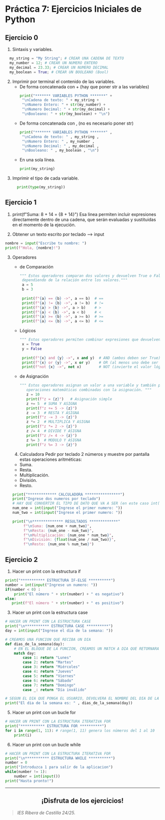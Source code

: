 # Práctica 7: Ejercicios Iniciales de Python
## Ejercicio 0
1. Sintaxis y variables.
``` python
  my_string = "My String"; # CREAR UNA CADENA DE TEXTO
  my_number = 12; # CREAR UN NUMERO ENTERO
  my_decimal = 23.33; # CREAR UN NUMERO DECIMAL
  my_boolean = True; # CREAR UN BOOLEANO (Bool)
```

2. Imprimir por terminal el contenido de las variables.
   - De forma concatenada con + (hay que poner str a las variables)
     ``` python
     print("******* VARIABLES PYTHON *******" +
      "\nCadena de texto: " + my_string + 
      "\nNumero Entero: " + str(my_number) +
      "\nNumero Decimal: " + str(my_decimal) +
      "\nBooleano: " + str(my_boolean) + "\n")
     ```
   - De forma concatenada con , (no es necesario poner str)
     ``` python
     print("******* VARIABLES PYTHON *******" ,
      "\nCadena de texto: " , my_string ,
      "\nNumero Entero: " , my_number ,
      "\nNumero Decimal: " , my_decimal ,
      "\nBooleano: " , my_boolean , "\n")
     ```
   - En una sola línea.
     ``` python
     print(my_string)
     ```
3. Imprimir el tipo de cada variable.
   ``` python
     print(type(my_string))
     ```

## Ejercicio 1
1. print(f"Suma: 8 + 14 = {8 + 14}")
Esa linea permiten incluir expresiones directamente dentro de una cadena, 
que serán evaluadas y sustituidas en el momento de la ejecución.

2. Obtener un texto escrito por teclado --> input
  ``` python
  nombre = input("Escribe tu nombre: ")
  print(f"Hola, {nombre}!")
  ```
3. Operadores
   - de Comparación
     ``` python
     """ Estos operadores comparan dos valores y devuelven True o False 
      dependiendo de la relación entre los valores."""
      a = 5
      b = 3
      
      print(f"{a} == {b} ->", a == b)  # == 
      print(f"{a} != {b} ->", a != b)  # != 
      print(f"{a} > {b} ->", a > b)    # > 
      print(f"{a} < {b} ->", a < b)    # < 
      print(f"{a} >= {b} ->", a >= b)  # >=  
      print(f"{a} <= {b} ->", a <= b)  # <= 
     ```
     
   - Lógicos
     ``` python
     """ Estos operadores permiten combinar expresiones que devuelven valores booleanos. """
      x = True
      y = False
      
      print(f"{x} and {y} ->", x and y)  # AND (ambos deben ser True)
      print(f"{x} or {y} ->", x or y)    # OR (al menos uno debe ser True)
      print(f"not {x} ->", not x)        # NOT (invierte el valor lógico)
     ```
     
   - de Asignación
     ``` python
     """ Estos operadores asignan un valor a una variable y también permiten hacer 
        operaciones matemáticas combinadas con la asignación. """
        z = 10
        print(f"z = {z}")   # Asignación simple
        z += 5  # SUMA Y ASIGNA 
        print(f"z += 5 -> {z}")
        z -= 3  # RESTA Y ASIGNA
        print(f"z -= 3 -> {z}")
        z *= 2  # MULTIPLICA Y ASIGNA
        print(f"z *= 2 -> {z}")
        z /= 4  # DIVIDE Y ASIGNA
        print(f"z /= 4 -> {z}")
        z %= 3  # MODULO Y ASIGNA
        print(f"z %= 3 -> {z}")
     ```
   4. Calculadora
   Pedir por teclado 2 números y muestre por pantalla estas operaciones aritméticas:
    - Suma.
    - Resta.
    - Multiplicación.
    - División.
    - Resto.

    ``` python
    print("************* CALCULADORA ****************")
    print("Ingrese dos numeros por teclado")
    # HAY QUE CONVERTIR EL TIPO DE DATO QUE VA A SER (en este caso int())
    num_one = int(input("Ingrese el primer numero: ")) 
    num_two = int(input("Ingrese el primer numero: "))
    
    print("\n************** RESULTADOS *************"
         f"\nSuma: {num_one + num_two}",
         f"\nResta: {num_one - num_two}",
         f"\nMultiplicación: {num_one * num_two}",
         f"\nDivisión: {float(num_one / num_two)}",
         f"\nResto: {num_one % num_two}") 
    ```
    
## Ejercicio 2
1. Hacer un print con la estructura if
``` python
print("*********** ESTRUCTURA IF-ELSE **********")
number = int(input("Ingrese un numero: "))
if(number < 0) : 
    print("El número " + str(number) + " es negativo")
else:
   print(f"El número " + str(number) + " es positivo") 
```

3. Hacer un print con la estructura case
``` python
# HACER UN PRINT CON LA ESTRUCTURA CASE
print("\n*********** ESTRUCTURA CASE **********")
day = int(input("Ingrese el dia de la semana: "))

# CREAMOS UNA FUNCION QUE RECIBA UN DIA
def dias_de_la_semana(day):
    # EN EL BLOQUE DE LA FUNCION, CREAMOS UN MATCH A DIA QUE RETORNARA LOS VALORES ESTABLECIDOS
    match day:
        case 1: return "Lunes"
        case 2: return "Martes"
        case 3: return "Miércoles"
        case 4: return "Jueves"
        case 5: return "Viernes"
        case 6: return "Sábado"
        case 7: return "Domingo"
        case _: return "Día inválido"

# SEGUN EL DIA QUE PONGA EL USUARIO, DEVOLVERA EL NOMBRE DEL DIA DE LA SEMANA
print("El dia de la semana es: " , dias_de_la_semana(day)) 
```
  
5. Hacer un print con un bucle for
``` python
# HACER UN PRINT CON LA ESTRUCTURA ITERATIVA FOR
print("*********** ESTRUCTURA FOR **********")
for i in range(1, 11): # range(1, 11) genera los números del 1 al 10
    print(i)
```

6. Hacer un print con un bucle while
``` python
# HACER UN PRINT CON LA ESTRUCTURA ITERATIVA FOR
print("\n*********** ESTRUCTURA WHILE **********")
number = 0
print("Introduzca 1 para salir de la aplicacion")
while(number != 1):
    number = int(input())
print("Hasta pronto!")
```



---
<div align="center">
  <h2>¡Disfruta de los ejercicios!</h2>
</div>

>_IES Ribera de Castilla 24/25._
